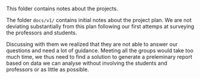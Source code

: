 This folder contains notes about the projects.

The folder `docs/v1/` contains initial notes about the project plan. We are not deviating substantially from this plan following our first attemps at surveying the professors and students.

Discussing with them we realized that they are not able to answer our questions and need a lot of guidance. Meeting all the groups would take too much time, we thus need to find a solution to generate a preleminary report based on data we can analyse without involving the students and professors or as little as possible.


